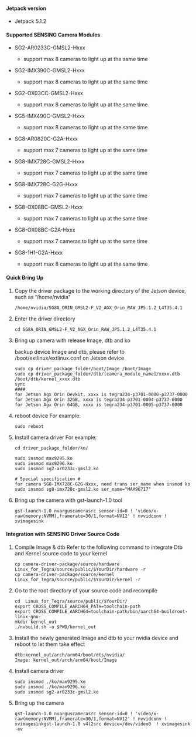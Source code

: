 #### Jetpack version

* Jetpack 5.1.2

#### Supported SENSING Camera Modules

* SG2-AR0233C-GMSL2-Hxxx

  * support max 8 cameras to light up at the same time
* SG2-IMX390C-GMSL2-Hxxx

  * support max 8 cameras to light up at the same time
* SG2-OX03CC-GMSL2-Hxxx

  * support max 8 cameras to light up at the same time
* SG5-IMX490C-GMSL2-Hxxx

  * support max 8 cameras to light up at the same time
* SG8-AR0820C-G2A-Hxxx

  * support max 7 cameras to light up at the same time
* SG8-IMX728C-GMSL2-Hxxx

  * support max 7 cameras to light up at the same time
* SG8-IMX728C-G2G-Hxxx

  * support max 7 cameras to light up at the same time
* SG8-OX08BC-GMSL2-Hxxx

  * support max 7 cameras to light up at the same time
* SG8-OX08BC-G2A-Hxxx

  * support max 7 cameras to light up at the same time
* SG8-1H1-G2A-Hxxx

  * support max 8 cameras to light up at the same time

#### Quick Bring Up

1. Copy the driver package to the working directory of the Jetson device, such as “/home/nvidia”

   ```
   /home/nvidia/SG8A_ORIN_GMSL2-F_V2_AGX_Orin_RAW_JP5.1.2_L4T35.4.1
   ```
2. Enter the driver directory

   ```
   cd SG8A_ORIN_GMSL2-F_V2_AGX_Orin_RAW_JP5.1.2_L4T35.4.1
   ```
3. Bring up camera with release Image, dtb and ko

   backup device Image and dtb, please refer to /boot/extlinux/extlinux.conf on Jetson device

   ```
   sudo cp driver_package_folder/boot/Image /boot/Image
   sudo cp driver_package_folder/dtb/[camera_module_name]/xxxx.dtb /boot/dtb/kernel_xxxx.dtb
   sync
   ####
   for Jetson Agx Orin Devkit, xxxx is tegra234-p3701-0000-p3737-0000
   for Jetson Agx Orin 32GB, xxxx is tegra234-p3701-0004-p3737-0000
   for Jetson Agx Orin 64GB, xxxx is tegra234-p3701-0005-p3737-0000
   ```
4. reboot device
   For example:

   ```
   sudo reboot
   ```
5. Install camera driver
   For example:

   ```
   cd driver_package_folder/ko/

   sudo insmod max9295.ko
   sudo insmod max9296.ko
   sudo insmod sg2-ar0233c-gmsl2.ko

   # Special specification #
   for camera SG8-IMX728C-G2G-Hxxx, need trans ser_name when insmod ko
   sudo insmod sg8-imx728c-gmsl2.ko ser_name="MAX96717"
   ```
6. Bring up the camera with gst-launch-1.0 tool

   ```
   gst-launch-1.0 nvarguscamerasrc sensor-id=0 ! 'video/x-raw(memory:NVMM),framerate=30/1,format=NV12' ! nvvidconv ! xvimagesink
   ```

#### Integration with SENSING Driver Source Code

1. Compile Image & dtb
   Refer to the following command to integrate Dtb and Kernel source code to your kernel

   ```
   cp camera-driver-package/source/hardware Linux_for_Tegra/source/public/$YourDir/hardware -r
   cp camera-driver-package/source/kernel Linux_for_Tegra/source/public/$YourDir/kernel -r
   ```
2. Go to the root directory of your source code and recompile

   ```
   cd  Linux_for_Tegra/source/public/$YourDir/
   export CROSS_COMPILE_AARCH64_PATH=toolchain-path
   export CROSS_COMPILE_AARCH64=toolchain-path/bin/aarch64-buildroot-linux-gnu-
   mkdir kernel_out
   ./nvbuild.sh -o $PWD/kernel_out
   ```
3. Install the newly generated Image and dtb to your nvidia device and reboot to let them take effect

   ```
   dtb:kernel_out/arch/arm64/boot/dts/nvidia/
   Image: kernel_out/arch/arm64/boot/Image
   ```
4. Install camera driver

   ```
   sudo insmod ./ko/max9295.ko
   sudo insmod ./ko/max9296.ko
   sudo insmod sg2-ar0233c-gmsl2.ko
   ```
5. Bring up the camera

   ```
   gst-launch-1.0 nvarguscamerasrc sensor-id=0 ! 'video/x-raw(memory:NVMM),framerate=30/1,format=NV12' ! nvvidconv ! xvimagesinkgst-launch-1.0 v4l2src device=/dev/video0  ! xvimagesink -ev
   ```
